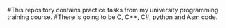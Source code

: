 #This repository contains practice tasks from my university programming training course.
#There is going to be C, C++, C#, python and Asm code.
